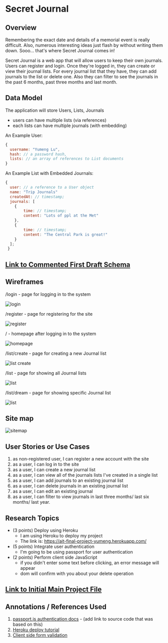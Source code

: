 # Secret Journal 

## Overview

Remembering the exact date and details of a memorial event is really difficult. Also, numerous interesting ideas just flash by without writing them down. Sooo... that's where Secret Journal comes in!

Secret Journal is a web app that will allow users to keep their own journals. Users can register and login. Once they're logged in, they can create or view their journal lists. For every journal list that they have, they can add journals to the list or delete one. Also they can filter to see the journals in the past 6 months, past three months and last month. 

## Data Model

The application will store Users, Lists, Journals

* users can have multiple lists (via references)
* each lists can have multiple journals (with embedding)

An Example User:

```javascript
{
  username: "Yumeng Lu",
  hash: // a password hash,
  lists: // an array of references to List documents
}
```

An Example List with Embedded Journals:

```javascript
{
  user: // a reference to a User object
  name: "Trip Journals"
  createdAt: // timestamp;
  journals: [
  	{
	    time: // timestamp; 
	    content: "Lots of ppl at the Met"
	},
	{
	    time: // timestamp; 
	    content: "The Central Park is great!"
	}
  ];
 }
```

## [Link to Commented First Draft Schema](db.js) 

## Wireframes

/login - page for logging in to the system

![login](documentation/login.png)

/register - page for registering for the site

![register](documentation/register.png)

/ - homepage after logging in to the system

![homepage](documentation/homepage.png)

/list/create - page for creating a new Journal list

![list create](documentation/list-create.png)

/list - page for showing all Journal lists

![list](documentation/list.png)

/list/dream - page for showing specific Journal list

![list](documentation/list-dream.png)

## Site map

![sitemap](documentation/sitemap.jpeg)

## User Stories or Use Cases

1. as non-registered user, I can register a new account with the site
2. as a user, I can log in to the site
3. as a user, I can create a new journal list
4. as a user, I can view all of the journals lists I've created in a single list
5. as a user, I can add journals to an existing journal list
6. as a user, I can delete journals in an existing journal list
7. as a user, I can edit an existing journal
8. as a user, I can filter to view journals in last three months/ last six months/ last year. 

## Research Topics
* (3 points) Deploy using Heroku 
	* I am using Heroku to deploy my project
	* The link is: https://ait-final-project-yumeng.herokuapp.com/
* (5 points) Integrate user authentication
	* I'm going to be using passport for user authentication
* (2 points) Perform client side JavaScript
	* if you didn't enter some text before clicking, an error message will appear
	* dom will confirm with you about your delete operation

## [Link to Initial Main Project File](app.js) 

## Annotations / References Used

1. [passport.js authentication docs](http://passportjs.org/docs) - (add link to source code that was based on this)
2. [Heroku deploy tutorial](https://devcenter.heroku.com/articles/git)
3. [Client side form validation](https://developer.mozilla.org/en-US/docs/Learn/Forms/Form_validation)